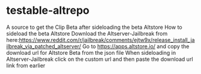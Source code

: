 # testable-altrepo
A source to get the Clip Beta after sideloading the beta Altstore
How to sideload the beta Altstore
Download the Altserver-Jailbreak from here:https://www.reddit.com/r/jailbreak/comments/ejtw9x/release_install_jailbreak_via_patched_altserver/
Go to https://apps.altstore.io/ and copy the download url for Altstore Beta from the json file
When sideloading in Altserver-Jailbreak click on the custom url and then paste the download url link from earlier
